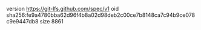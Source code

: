 version https://git-lfs.github.com/spec/v1
oid sha256:fe9a4780bba62d96f4b8a02d98deb2c00ce7b8148ca7c94b9ce078c9e9447db8
size 8861
